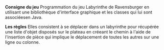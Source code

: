 
**Consigne du jeu** 
Programmation du jeu Labyrinthe de Ravensburger en utilisant une bibliothèque d'interface graphique et les classes qui lui sont associéesen Java.

**Les règles** 
Elles consistent à se déplacer dans un labyrinthe pour récupérée une liste d'objet disposés sur le plateau en créeant le chemin à l'aide de l'insertion de pièce qui implique le déplacement de toutes les autres sur une ligne ou colonne.


